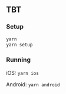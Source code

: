 ## TBT

### Setup

```sh
yarn
yarn setup
```

### Running

iOS: `yarn ios`

Android: `yarn android`
